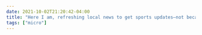 ```yaml
---
date: 2021-10-02T21:20:42-04:00
title: "Here I am, refreshing local news to get sports updates—not because I care about the game, but because I want to know when my neighbors will stop yelling at their TV."
tags: ["micro"]
---
```

